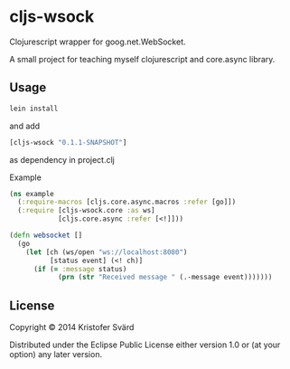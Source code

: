 # cljs-wsock

Clojurescript wrapper for goog.net.WebSocket.

A small project for teaching myself clojurescript and core.async library.

## Usage

```sh
lein install
```
and add
```clojure
[cljs-wsock "0.1.1-SNAPSHOT"]
```
as dependency in project.clj

Example

```clojure
(ns example
  (:require-macros [cljs.core.async.macros :refer [go]])
  (:require [cljs-wsock.core :as ws]
            [cljs.core.async :refer [<!]]))

(defn websocket []
  (go
    (let [ch (ws/open "ws://localhost:8080")
          [status event] (<! ch)]
      (if (= :message status)
            (prn (str "Received message " (.-message event)))))))
```

## License

Copyright © 2014 Kristofer Svärd

Distributed under the Eclipse Public License either version 1.0 or (at
your option) any later version.
